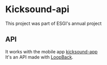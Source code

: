 
# Kicksound-api

This project was part of ESGI's annual project

## API

It works with the mobile app [kicksound-app](https://github.com/Daxxxan/kicksound-android) <br>
It's an API made with [LoopBack](http://loopback.io).
